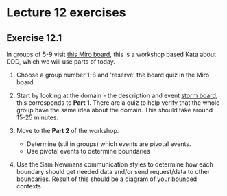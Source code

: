 # Lecture 12 exercises

## Exercise 12.1

In groups of 5-9 visit [this Miro board](https://miro.com/welcomeonboard/UHpsT05sWURBUk5QN2ZUUjlvcnB6amxVbEJwRHRoOTBnVkxrNFNBS245WkIxUjNLNzNrV1oyTjNuRUQ3N0JYZHwzNDU4NzY0NTY0NzA0Njg5MjY5fDI=?share_link_id=928752745611), this is a workshop based Kata about DDD, which we will use parts of today.

1. Choose a group number 1-8 and 'reserve' the board quiz in the Miro board

1. Start by looking at the domain - the description and event [storm board](https://en.wikipedia.org/wiki/Event_storming), this corresponds to **Part 1**.
There are a quiz to help verify that the whole group have the same idea about the domain.
This should take around 15-25 minutes.

1. Move to the **Part 2** of the workshop.
    * Determine (stil in groups) which events are pivotal events.
    * Use pivotal events to determine boundaries

1. Use the Sam Newmans communication styles to determine how each boundary should get needed data and/or send request/data to other boundaries.
Result of this should be a diagram of your bounded contexts